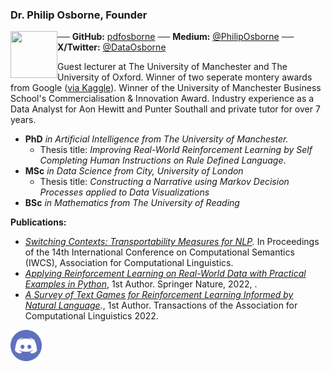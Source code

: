 ### Dr. Philip Osborne, Founder

<a href="https://elsci.orghttps://github.com/pdfosborne"><img src="https://media.licdn.com/dms/image/v2/C4E03AQEWWdN7O4qftw/profile-displayphoto-shrink_200_200/profile-displayphoto-shrink_200_200/0/1516886593444?e=2147483647&v=beta&t=iT29JufSz_p2Q8YVjRsS_pa2AZGYJb2ucFV8IA2dZGY" align="left" height="75" width="75" ></a>


── **GitHub:** [pdfosborne](https://github.com/pdfosborne) 
── **Medium:** [@PhilipOsborne](https://medium.com/@PhilipOsborne) 
── **X/Twitter:** [@DataOsborne](https://x.com/DataOsborne)


Guest lecturer at The University of Manchester and The University of Oxford. Winner of two seperate montery awards from Google ([via Kaggle](https://www.kaggle.com/osbornep)). Winner of the University of Manchester Business School's Commercialisation & Innovation Award. Industry experience as a Data Analyst for Aon Hewitt and Punter Southall and private tutor for over 7 years.

- **PhD** *in Artificial Intelligence from The University of Manchester.* 
	- Thesis title: *Improving Real-World Reinforcement Learning by Self Completing Human Instructions on Rule Defined Language*. 
- **MSc** *in Data Science from City, University of London*
	- Thesis title: *Constructing a Narrative using Markov Decision Processes applied to Data Visualizations*
- **BSc** *in Mathematics from The University of Reading*

**Publications:**
- *[Switching Contexts: Transportability Measures for NLP](https://aclanthology.org/2021.iwcs-1.1/).* In Proceedings of the 14th International Conference on Computational Semantics (IWCS), Association for Computational Linguistics.
- *[Applying Reinforcement Learning on Real-World Data with Practical Examples in Python](https://link.springer.com/book/10.1007/978-3-031-79167-3)*, 1st Author. Springer Nature, 2022, .
- *[A Survey of Text Games for Reinforcement Learning Informed by Natural Language](https://direct.mit.edu/tacl/article/doi/10.1162/tacl_a_00495/112801/A-Survey-of-Text-Games-for-Reinforcement-Learning).*, 1st Author. Transactions of the Association for Computational Linguistics 2022.


<div id="sticky-button">
  <a href="https://discord.gg/GgaqcrYCxt"><img src="https://raw.githubusercontent.com/pdfosborne/elsciRL-Wiki/refs/heads/main/Resources/images/discord_icon.png" width="50"></a>
  </div>